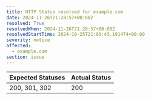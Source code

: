 ```yaml
---
title: HTTP Status resolved for example.com
date: 2024-11-26T21:28:57+00:00Z
resolved: True
resolvedWhen: 2024-11-26T21:28:57+00:00Z
resolvedStartTime: 2024-10-25T21:09:43.191474+00:00
severity: notice
affected:
  - example.com
section: issue
---
```


| Expected Statuses | Actual Status  |
|-------------------|----------------|
| 200, 301, 302 | 200 |
